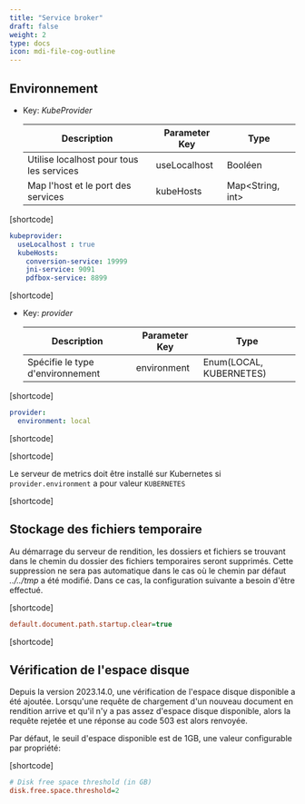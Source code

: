 ```yaml
---
title: "Service broker"
draft: false
weight: 2
type: docs
icon: mdi-file-cog-outline
---
```


## Environnement

- Key: *KubeProvider*

    | Description                              | Parameter Key | Type             |
    | ---------------------------------------- | ------------- | ---------------- |
    | Utilise localhost pour tous les services | useLocalhost  | Booléen          |
    | Map l'host et le port des services       | kubeHosts     | Map<String, int> |

[shortcode]

```yaml
kubeprovider:
  useLocalhost : true
  kubeHosts:
    conversion-service: 19999
    jni-service: 9091
    pdfbox-service: 8899
```

[shortcode]

- Key: *provider*

    | Description                      | Parameter Key | Type                    |
    | -------------------------------- | ------------- | ----------------------- |
    | Spécifie le type d'environnement | environment   | Enum(LOCAL, KUBERNETES) |

[shortcode]

```yaml
provider:
  environment: local
```

[shortcode]

[shortcode]

Le serveur de metrics doit être installé sur Kubernetes si `provider.environment` a pour valeur `KUBERNETES`

[shortcode]

## Stockage des fichiers temporaire

Au démarrage du serveur de rendition, les dossiers et fichiers se trouvant dans le chemin du dossier des fichiers temporaires seront supprimés.
 Cette suppression ne sera pas automatique dans le cas où le chemin par défaut *../../tmp* a été modifié. 
 Dans ce cas, la configuration suivante a besoin d'être effectué.

[shortcode]

```cfg
default.document.path.startup.clear=true
```

[shortcode]

## Vérification de l'espace disque

Depuis la version 2023.14.0, une vérification de l'espace disque disponible a été ajoutée.
Lorsqu'une requête de chargement d'un nouveau document en rendition arrive et qu'il n'y a pas assez d'espace disque disponible,
alors la requête rejetée et une réponse au code 503 est alors renvoyée.

Par défaut, le seuil d'espace disponible est de 1GB, une valeur configurable par propriété:

[shortcode]

```cfg
# Disk free space threshold (in GB)
disk.free.space.threshold=2
```
